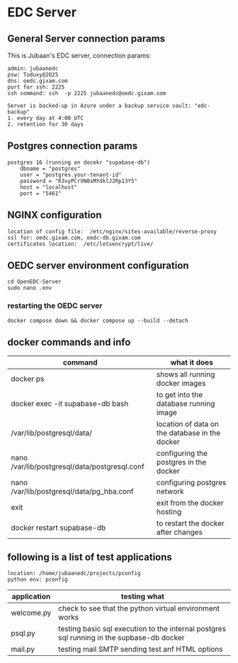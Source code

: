 # EDC Server

## General Server connection params
This is Jubaan's EDC server, connection params:
~~~
admin: jubaanedc
psw: Tuduxy@2O25
dns: oedc.gixam.com
port for ssh: 2225
ssh command: ssh  -p 2225 jubaanedc@oedc.gixam.com

Server is backed-up in Azure under a backup service vault: "edc-backup"
1. every day at 4:00 UTC
2. retention for 30 days
~~~
## Postgres connection params
~~~
postgres 16 (running on docekr "supabase-db")
    dbname = "postgres"
    user = "postgres.your-tenant-id"
    password = "R3vyPCrVN0sMYdklJ2Rp13Y5"
    host = "localhost"
    port = "5461"
~~~
## NGINX configuration
~~~
location of config file:  /etc/nginx/sites-available/reverse-proxy
ssl for: oedc.gixam.com, oedc-db.gixam.com
certificates location:  /etc/letsencrypt/live/
~~~

## OEDC server environment configuration
~~~
cd OpenEDC-Server
sudo nano .env
~~~
### restarting the OEDC server
~~~
docker compose down && docker compose up --build --detach
~~~

## docker commands and info
|command|what it does|
|-------|------------|
|docker ps| shows all running docker images|
|docker exec -it supabase-db bash| to get into the database running image|
|/var/lib/postgresql/data/|location of data on the database in the docker|
|nano /var/lib/postgresql/data/postgresql.conf| configuring the postgres in the docker|
|nano /var/lib/postgresql/data/pg_hba.conf|configuring postgres network|
|exit|exit from the docker hosting|
|docker restart supabase-db|to restart the docker after changes|


## following is a list of test applications
~~~
location: /home/jubaanedc/projects/pconfig
python env: pconfig
~~~

|application|testing what|
|-----------|------------|
|welcome.py|check to see that the python virtual environment works|
|psql.py|testing basic sql execution to the internal postgres sql running in the supbase-db docker|
|mail.py|testing mail SMTP sending test anf HTML options|